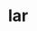 ---
category: 3-letters
denotation: null
name: lar
reference_link: https://www.etymonline.com/word/lar
root_language: null
root_name: null
title: lar
type: free
word_sums:
- respelling: lar
  sum: 'Lar + '
---